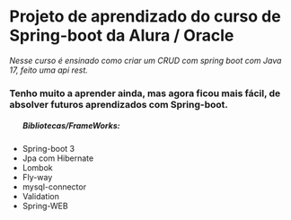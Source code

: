 <h1>Projeto de aprendizado do curso de Spring-boot da Alura / Oracle</h1>

<em>
Nesse curso é ensinado como criar um CRUD com spring boot com Java 17, feito uma api rest.</br>
</em>
<h3>Tenho muito a aprender ainda, mas agora ficou mais fácil, de absolver futuros aprendizados com Spring-boot.</h3>
<ul>
<h5>
Bibliotecas/FrameWorks: </h5>
    <li>        Spring-boot 3</li>
    <li>        Jpa com Hibernate</li>
    <li>        Lombok</li>
    <li>        Fly-way</li>
    <li>        mysql-connector</li>
    <li>        Validation</li>
    <li>        Spring-WEB</li>
</ul>

